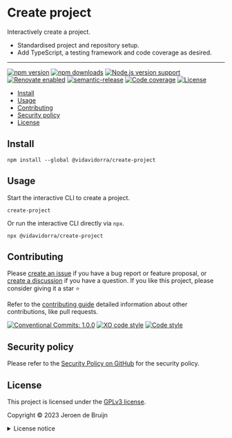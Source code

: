 # Create project <!-- omit in toc -->

Interactively create a project.

- Standardised project and repository setup.
- Add TypeScript, a testing framework and code coverage as desired.

---

[![npm version](https://img.shields.io/npm/v/@vidavidorra/create-project?logo=npm&style=flat-square)](https://www.npmjs.com/package/@vidavidorra/create-project)
[![npm downloads](https://img.shields.io/npm/dm/@vidavidorra/create-project?logo=npm&style=flat-square)](https://www.npmjs.com/package/@vidavidorra/create-project)
[![Node.js version support](https://img.shields.io/node/v/@vidavidorra/create-project?logo=node.js&style=flat-square)](https://nodejs.org/en/about/releases/)
[![Renovate enabled](https://img.shields.io/badge/Renovate-enabled-brightgreen?logo=renovatebot&logoColor&style=flat-square)](https://renovatebot.com)
[![semantic-release](https://img.shields.io/badge/%20%20%F0%9F%93%A6%F0%9F%9A%80-semantic--release-e10079?style=flat-square)](https://github.com/semantic-release/semantic-release)
[![Code coverage](https://img.shields.io/codecov/c/github/vidavidorra/create-project?logo=codecov&style=flat-square)](https://codecov.io/gh/vidavidorra/create-project)
[![License](https://img.shields.io/github/license/vidavidorra/create-project?style=flat-square)](LICENSE.md)

- [Install](#install)
- [Usage](#usage)
- [Contributing](#contributing)
- [Security policy](#security-policy)
- [License](#license)

## Install

```shell
npm install --global @vidavidorra/create-project
```

## Usage

Start the interactive CLI to create a project.

```shell
create-project
```

Or run the interactive CLI directly via `npx`.

```shell
npx @vidavidorra/create-project
```

## Contributing

Please [create an issue](https://github.com/vidavidorra/create-project/issues/new/choose) if you have a bug report or feature proposal, or [create a discussion](https://github.com/vidavidorra/create-project/discussions) if you have a question. If you like this project, please consider giving it a star ⭐

Refer to the [contributing guide](https://github.com/vidavidorra/.github/blob/main/CONTRIBUTING.md) detailed information about other contributions, like pull requests.

[![Conventional Commits: 1.0.0](https://img.shields.io/badge/Conventional%20Commits-1.0.0-yellow?style=flat-square)](https://conventionalcommits.org)
[![XO code style](https://shields.io/badge/code_style-5ed9c7?logo=xo&labelColor=gray&style=flat-square)](https://github.com/xojs/xo)
[![Code style](https://img.shields.io/badge/code_style-Prettier-ff69b4?logo=prettier&style=flat-square)](https://github.com/prettier/prettier)

## Security policy

Please refer to the [Security Policy on GitHub](https://github.com/vidavidorra/create-project/security/) for the security policy.

## License

This project is licensed under the [GPLv3 license](https://www.gnu.org/licenses/gpl.html).

Copyright © 2023 Jeroen de Bruijn

<details><summary>License notice</summary>
<p>

This program is free software: you can redistribute it and/or modify
it under the terms of the GNU General Public License as published by
the Free Software Foundation, either version 3 of the License, or
(at your option) any later version.

This program is distributed in the hope that it will be useful,
but WITHOUT ANY WARRANTY; without even the implied warranty of
MERCHANTABILITY or FITNESS FOR A PARTICULAR PURPOSE. See the
GNU General Public License for more details.

You should have received a copy of the GNU General Public License
along with this program. If not, see <http://www.gnu.org/licenses/>.

The full text of the license is available in the [LICENSE](LICENSE.md) file in this repository and [online](https://www.gnu.org/licenses/gpl.html).

</details>
